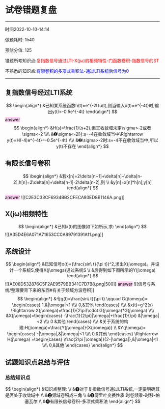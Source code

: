 # 试卷错题复盘

---

时间2022-10-10-14:14

做题耗时:	1h40							

预估分值:	125											

错题所考知识点:<font color ="red">复指数信号通过LTI-X(jω)的相频特性-门函数卷积-指数信号的ST</font>

不熟悉的知识点:<font color ="blue">有限卷积的多项式乘积法-通过LTI系统后信号为0</font> 

---

## 复指数信号经过LTI系统
$$
\begin{align*}
&已知某系统函数h(t)=e^{-2t}u(t),则当输入x(t)=e^{-4t}时,输出y(t)=-0.5e^{-4t}
\end{align*}
$$
<mark style="background: #FFB8EBA6;">answer</mark>
$$
\begin{align*}
&H(s)=\frac{1}{s+2},但其收敛域未定\sigma>-2或者\sigma<-2
\\\\
&➊\sigma<-2时:s=-4在收敛域当中\Rightarrow y(t)=H(-4)e^{-4t}=-0.5e^{-4t}
\\\\
&➋\sigma>-2时:s=-4不在收敛域当中,所以y(t)不存在
\end{align*}
$$
## 有限长信号卷积
$$
\begin{align*}
&若x[n]=2\delta[n+1]+\delta[n]+\delta[n-2],h[n]=2\delta[n]+\delta[n-1]-2\delta[n-2],则
\\
&y[n]=x[n]*h[n],y[n]
\end{align*}
$$

<mark style="background: #FFB8EBA6;">answer</mark>
![[C2E3C33CF6934BB2CFECA80ED8B1146A.png]]

## X(jω)相频特性
$$
\begin{align*}
&已知x(t)的图像如下如所示,求:
\end{align*}
$$
![[A35D4E6A071A71653CC0A89791391A11.png]]

## 系统设计
$$
\begin{align*}
&已知信号x(t)=(\frac{sin\ t}{\pi t})^2,求出X(j\omega)。并设计一个系统S,使得X(j\omega)通过系统S
\\
&后得到如下图所示的Y(j\omega)
\end{align*}
$$
![[AE08D532876C5F2AE9579BB341C7D7B8.png|500]]
<mark style="background: #FFB8EBA6;">answer</mark>
![[信号与系统/整理要背下来的东西#有关于频域方波卷积]]
$$
\begin{align*}
&令g(t)=\frac{sin\ t}{\pi t}  \qquad G(j\omega)=
\begin{cases}
1,&|\omega|<1
\\\\
0,&其他
\end{cases}
\\\\
&x(t)=g^2(x) \Rightarrow X(j\omega)=\frac{1}{2\pi}\cdot G(j\omega)*G(j\omega)
\\\\
&X(j\omega)=\begin{cases}
-\frac{1}{2\pi}|\omega|+\frac{1}{\pi} &|\omega|<2
\\\\
0 &其他
\end{cases}
\\\\
&关于系统的构建:H(j\omega)=\frac{Y(j\omega)}{X(j\omega)}
\\
&Y(j\omega)=
\begin{cases}
-|\omega|,&|\omega|<1
\\\\
0,&其他
\end{cases}
\Rightarrow H(j\omega)
=\begin{cases}
\frac{2\pi |\omega|}{2-|\omega|},&|\omega|<1
\\\\
0,&其他
\end{cases}
\end{align*}
$$

## 试题知识点总结与评估
### 总结知识点

$$
\begin{align*}
&知识点整理:
\\
&➊对于复指数信号通过LTI系统,一定要明确其是否处于收敛域中
\\
&➋频域卷积成三角
\\
&➌傅里叶变换性质:时卷频乘-时移-帕塞瓦尔
\\
&➍有限长信号卷积-多项式乘积法
\end{align*}
$$




